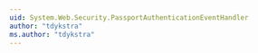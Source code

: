 ```yaml
---
uid: System.Web.Security.PassportAuthenticationEventHandler
author: "tdykstra"
ms.author: "tdykstra"
---
```

